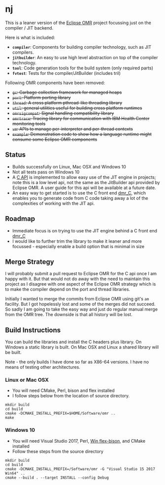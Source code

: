 # nj

This is a leaner version of the [Eclipse OMR](https://github.com/eclipse/omr) project focussing just on the compiler / JIT backend. 

Here is what is included:

* **`compiler`**:       Components for building compiler technology, such as JIT
                        compilers.
* **`jitbuilder`**:     An easy to use high level abstraction on top of the
                        compiler technology.
* **`tool`**:           Code generation tools for the build system (only required parts)
* **`fvtest`**:         Tests for the compiler/JitBuilder (includes tril)

Following OMR components have been removed:

* ~~`gc`:             Garbage collection framework for managed heaps~~
* ~~`port`:           Platform porting library~~
* ~~`thread`:         A cross platform pthread-like threading library~~
* ~~`util`:           general utilities useful for building cross platform
                        runtimes~~
* ~~`omrsigcompat`:   Signal handling compatibility library~~
* ~~`omrtrace`:       Tracing library for communication with IBM Health Center
                        monitoring tools~~
* ~~`vm`:             APIs to manage per-interpreter and per-thread contexts~~
* ~~`example`:        Demonstration code to show how a language runtime might
                        consume some Eclipse OMR components~~

## Status

* Builds successfully on Linux, Mac OSX and Windows 10 
* Not all tests pass on Windows 10
* A [C API](https://github.com/dibyendumajumdar/nj/blob/master/jitbuilder/c-api/nj_api.h) is implemented to allow easy use of the JIT engine in projects; note this is a low level api, not the same as the JitBuilder api provided by Eclipse OMR. A user guide for this api will be available at a future date.
* An easy way to get started is to use the C front end [dmr_C](https://github.com/dibyendumajumdar/dmr_c), which enables you to generate code from C code taking away a lot of the complexities of working with the JIT api.

## Roadmap

* Immediate focus is on trying to use the JIT engine behind a C front end [dmr_C](https://github.com/dibyendumajumdar/dmr_c)
* I would like to further trim the library to make it leaner and more focussed - especially enable a build option that is minimal in size

## Merge Strategy

I will probably submit a pull request to Eclipse OMR for the C api once I am happy with it. But that would not do away with the
need to maintain this project as I disagree with one aspect of the Eclipse OMR strategy which is to make the compiler depend on
the port and thread libraries. 

Initially I wanted to merge the commits from Eclipse OMR using git's `am` facility. But I got hopelessly lost and some of the
merges did not succeed. So sadly I am going to take the easy way and just do regular manual merge from the OMR tree. The downside is
that all history will be lost.

## Build Instructions

You can build the libraries and install the C headers plus library. On Windows a static library is built. On Mac OSX and Linux
a shared library will be built.

Note - the only builds I have done so far as X86-64 versions. I have no means of testing other architectures.

### Linux or Mac OSX

* You will need CMake, Perl, bison and flex installed
* I follow steps below from the location of source directory.

```
mkdir build
cd build
cmake -DCMAKE_INSTALL_PREFIX=$HOME/Software/omr ..
make
```

### Windows 10

* You will need Visual Studio 2017, Perl, [Win flex-bison](https://sourceforge.net/projects/winflexbison/), and CMake installed
* Follow these steps from the source directory
```
mkdir build
cd build
cmake -DCMAKE_INSTALL_PREFIX=/Software/omr -G "Visual Studio 15 2017 Win64" ..
cmake --build . --target INSTALL --config Debug
```


